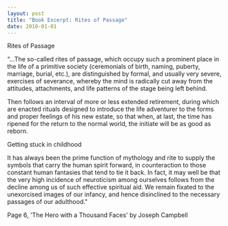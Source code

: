 ```yaml
---
layout: post
title: "Book Excerpt: Rites of Passage"
date: 2010-01-01
---
```


Rites of Passage

“…The so-called rites of passage, which occupy such a prominent place in the life of a primitive society (ceremonials of birth, naming, puberty, marriage, burial, etc.), are distinguished by formal, and usually very severe, exercises of severance, whereby the mind is radically cut away from the attitudes, attachments, and life patterns of the stage being left behind. 

Then follows an interval of more or less extended retirement, during which are enacted rituals designed to introduce the life adventurer to the forms and proper feelings of his new estate, so that when, at last, the time has ripened for the return to the normal world, the initiate will be as good as reborn.

Getting stuck in childhood

It has always been the prime function of mythology and rite to supply the symbols that carry the human spirit forward, in counteraction to those constant human fantasies that tend to tie it back. In fact, it may well be that the very high incidence of neuroticism among ourselves follows from the decline among us of such effective spiritual aid. We remain fixated to the unexorcised images of our infancy, and hence disinclined to the necessary passages of our adulthood." 

Page 6, 'The Hero with a Thousand Faces' by Joseph Campbell
